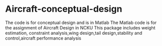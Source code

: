 # Aircraft-conceptual-design
The code is for conceptual design and is in Matlab
The Matlab code is for the assignment of Aircraft Design in NCKU
This package includes weight estimation, constraint analysis,wing design,tail design,stability and control,aircraft performance analysis

